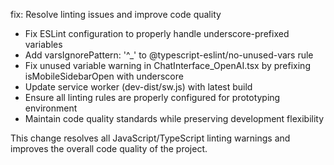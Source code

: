 fix: Resolve linting issues and improve code quality

- Fix ESLint configuration to properly handle underscore-prefixed variables
- Add varsIgnorePattern: '^_' to @typescript-eslint/no-unused-vars rule
- Fix unused variable warning in ChatInterface_OpenAI.tsx by prefixing isMobileSidebarOpen with underscore
- Update service worker (dev-dist/sw.js) with latest build
- Ensure all linting rules are properly configured for prototyping environment
- Maintain code quality standards while preserving development flexibility

This change resolves all JavaScript/TypeScript linting warnings and improves the overall code quality of the project.